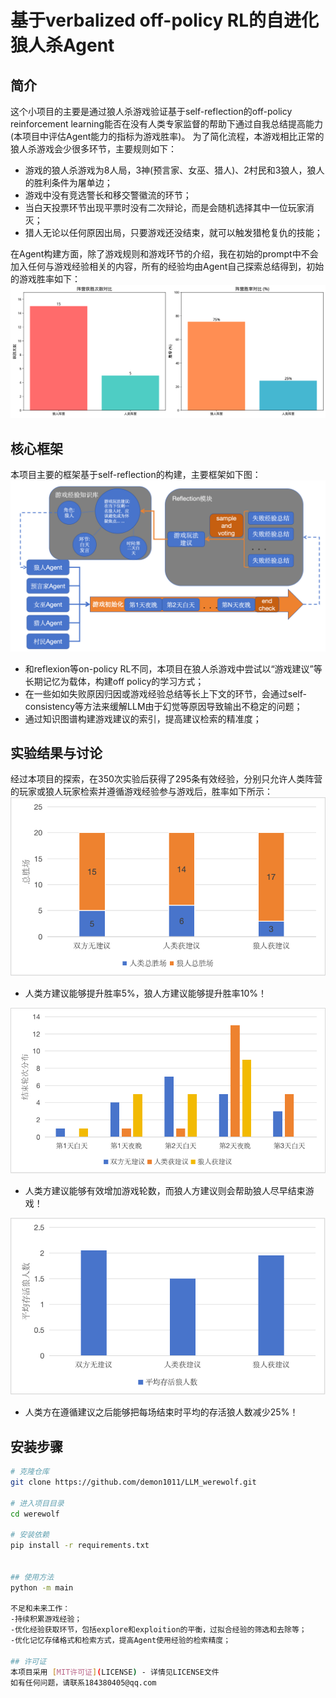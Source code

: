 # 基于verbalized off-policy RL的自进化狼人杀Agent

## 简介
这个小项目的主要是通过狼人杀游戏验证基于self-reflection的off-policy reinforcement learning能否在没有人类专家监督的帮助下通过自我总结提高能力(本项目中评估Agent能力的指标为游戏胜率)。
为了简化流程，本游戏相比正常的狼人杀游戏会少很多环节，主要规则如下：
- 游戏的狼人杀游戏为8人局，3神(预言家、女巫、猎人)、2村民和3狼人，狼人的胜利条件为屠单边；
- 游戏中没有竞选警长和移交警徽流的环节；
- 当白天投票环节出现平票时没有二次辩论，而是会随机选择其中一位玩家消灭；
- 猎人无论以任何原因出局，只要游戏还没结束，就可以触发猎枪复仇的技能；

在Agent构建方面，除了游戏规则和游戏环节的介绍，我在初始的prompt中不会加入任何与游戏经验相关的内容，所有的经验均由Agent自己探索总结得到，初始的游戏胜率如下：
![初始胜率对比](./assets/阵营胜率对比图表.png)

## 核心框架
本项目主要的框架基于self-reflection的构建，主要框架如下图：
![主要架构图](./assets/架构图.png)

- 和reflexion等on-policy RL不同，本项目在狼人杀游戏中尝试以“游戏建议”等长期记忆为载体，构建off policy的学习方式；
- 在一些如如失败原因归因或游戏经验总结等长上下文的环节，会通过self-consistency等方法来缓解LLM由于幻觉等原因导致输出不稳定的问题；
- 通过知识图谱构建游戏建议的索引，提高建议检索的精准度；
## 实验结果与讨论    
经过本项目的探索，在350次实验后获得了295条有效经验，分别只允许人类阵营的玩家或狼人玩家检索并遵循游戏经验参与游戏后，胜率如下所示：
![胜场对比](./assets/总胜场.png)
- 人类方建议能够提升胜率5%，狼人方建议能够提升胜率10%！

![结束轮次分布](./assets/轮次分布.png)
- 人类方建议能够有效增加游戏轮数，而狼人方建议则会帮助狼人尽早结束游戏！

![平均存活狼人数](./assets/存活狼人数.png)
- 人类方在遵循建议之后能够把每场结束时平均的存活狼人数减少25%！

## 安装步骤
```bash
# 克隆仓库
git clone https://github.com/demon1011/LLM_werewolf.git

# 进入项目目录
cd werewolf

# 安装依赖
pip install -r requirements.txt


## 使用方法
python -m main

不足和未来工作：
-持续积累游戏经验；
-优化经验获取环节，包括explore和exploition的平衡，过拟合经验的筛选和去除等；
-优化记忆存储格式和检索方式，提高Agent使用经验的检索精度；

## 许可证
本项目采用 [MIT许可证](LICENSE) - 详情见LICENSE文件	
如有任何问题，请联系184380405@qq.com
